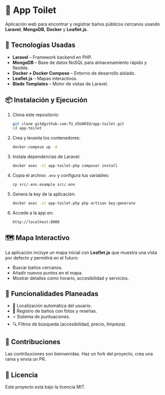 
# 🚽 App Toilet

Aplicación web para encontrar y registrar baños públicos cercanos usando **Laravel**, **MongoDB**, **Docker** y **Leaflet.js**.

## 🚀 Tecnologías Usadas
- **Laravel** – Framework backend en PHP.
- **MongoDB** – Base de datos NoSQL para almacenamiento rápido y flexible.
- **Docker + Docker Compose** – Entorno de desarrollo aislado.
- **Leaflet.js** – Mapas interactivos.
- **Blade Templates** – Motor de vistas de Laravel.

## 📦 Instalación y Ejecución

1. Clona este repositorio:
   ```bash
   git clone git@github.com:TU_USUARIO/app-toilet.git
   cd app-toilet

2. Crea y levanta los contenedores:

   ```bash
   docker-compose up -d
   ```

3. Instala dependencias de Laravel:

   ```bash
   docker exec -it app-toilet-php composer install
   ```

4. Copia el archivo `.env` y configura tus variables:

   ```bash
   cp src/.env.example src/.env
   ```

5. Genera la key de la aplicación:

   ```bash
   docker exec -it app-toilet-php php artisan key:generate
   ```

6. Accede a la app en:

   ```
   http://localhost:8000
   ```

## 🗺️ Mapa Interactivo

La aplicación incluye un mapa inicial con **Leaflet.js** que muestra una vista por defecto y permitirá en el futuro:

* Buscar baños cercanos.
* Añadir nuevos puntos en el mapa.
* Mostrar detalles como horario, accesibilidad y servicios.

## 📌 Funcionalidades Planeadas

* 📍 Localización automática del usuario.
* 📝 Registro de baños con fotos y reseñas.
* ⭐ Sistema de puntuaciones.
* 🔍 Filtros de búsqueda (accesibilidad, precio, limpieza).

## 🤝 Contribuciones

Las contribuciones son bienvenidas. Haz un fork del proyecto, crea una rama y envía un PR.

## 📄 Licencia

Este proyecto está bajo la licencia MIT.

```

